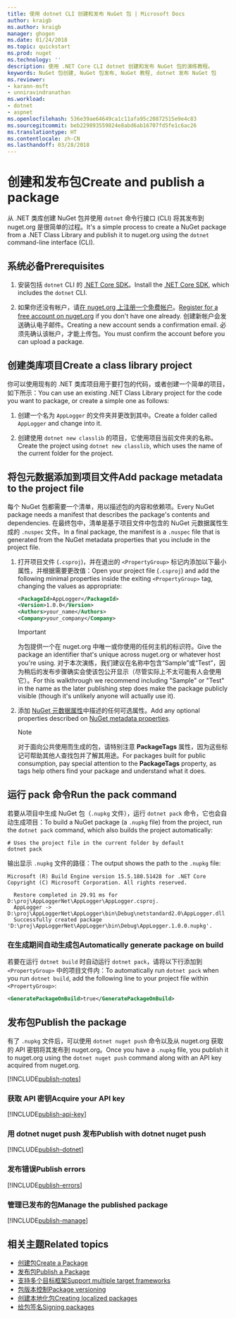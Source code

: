 ```yaml
---
title: 使用 dotnet CLI 创建和发布 NuGet 包 | Microsoft Docs
author: kraigb
ms.author: kraigb
manager: ghogen
ms.date: 01/24/2018
ms.topic: quickstart
ms.prod: nuget
ms.technology: ''
description: 使用 .NET Core CLI dotnet 创建和发布 NuGet 包的演练教程。
keywords: NuGet 包创建, NuGet 包发布, NuGet 教程, dotnet 发布 NuGet 包
ms.reviewer:
- karann-msft
- unniravindranathan
ms.workload:
- dotnet
- aspnet
ms.openlocfilehash: 536e39ae64649ca1c11afa95c20872515e9e4c83
ms.sourcegitcommit: beb229893559824e8abd6ab16707fd5fe1c6ac26
ms.translationtype: HT
ms.contentlocale: zh-CN
ms.lasthandoff: 03/28/2018
---
```

# <a name="create-and-publish-a-package"></a><span data-ttu-id="1d2b6-104">创建和发布包</span><span class="sxs-lookup"><span data-stu-id="1d2b6-104">Create and publish a package</span></span>

<span data-ttu-id="1d2b6-105">从 .NET 类库创建 NuGet 包并使用 `dotnet` 命令行接口 (CLI) 将其发布到 nuget.org 是很简单的过程。</span><span class="sxs-lookup"><span data-stu-id="1d2b6-105">It's a simple process to create a NuGet package from a .NET Class Library and publish it to nuget.org using the `dotnet` command-line interface (CLI).</span></span>

## <a name="prerequisites"></a><span data-ttu-id="1d2b6-106">系统必备</span><span class="sxs-lookup"><span data-stu-id="1d2b6-106">Prerequisites</span></span>

1. <span data-ttu-id="1d2b6-107">安装包括 `dotnet` CLI 的 [.NET Core SDK](https://www.microsoft.com/net/download/)。</span><span class="sxs-lookup"><span data-stu-id="1d2b6-107">Install the [.NET Core SDK](https://www.microsoft.com/net/download/), which includes the `dotnet` CLI.</span></span>

1. <span data-ttu-id="1d2b6-108">如果你还没有帐户，请[在 nuget.org 上注册一个免费帐户](https://www.nuget.org/users/account/LogOn?returnUrl=%2F)。</span><span class="sxs-lookup"><span data-stu-id="1d2b6-108">[Register for a free account on nuget.org](https://www.nuget.org/users/account/LogOn?returnUrl=%2F) if you don't have one already.</span></span> <span data-ttu-id="1d2b6-109">创建新帐户会发送确认电子邮件。</span><span class="sxs-lookup"><span data-stu-id="1d2b6-109">Creating a new account sends a confirmation email.</span></span> <span data-ttu-id="1d2b6-110">必须先确认该帐户，才能上传包。</span><span class="sxs-lookup"><span data-stu-id="1d2b6-110">You must confirm the account before you can upload a package.</span></span>

## <a name="create-a-class-library-project"></a><span data-ttu-id="1d2b6-111">创建类库项目</span><span class="sxs-lookup"><span data-stu-id="1d2b6-111">Create a class library project</span></span>

<span data-ttu-id="1d2b6-112">你可以使用现有的 .NET 类库项目用于要打包的代码，或者创建一个简单的项目，如下所示：</span><span class="sxs-lookup"><span data-stu-id="1d2b6-112">You can use an existing .NET Class Library project for the code you want to package, or create a simple one as follows:</span></span>

1. <span data-ttu-id="1d2b6-113">创建一个名为 `AppLogger` 的文件夹并更改到其中。</span><span class="sxs-lookup"><span data-stu-id="1d2b6-113">Create a folder called `AppLogger` and change into it.</span></span>

1. <span data-ttu-id="1d2b6-114">创建使用 `dotnet new classlib` 的项目，它使用项目当前文件夹的名称。</span><span class="sxs-lookup"><span data-stu-id="1d2b6-114">Create the project using `dotnet new classlib`, which uses the name of the current folder for the project.</span></span>

## <a name="add-package-metadata-to-the-project-file"></a><span data-ttu-id="1d2b6-115">将包元数据添加到项目文件</span><span class="sxs-lookup"><span data-stu-id="1d2b6-115">Add package metadata to the project file</span></span>

<span data-ttu-id="1d2b6-116">每个 NuGet 包都需要一个清单，用以描述包的内容和依赖项。</span><span class="sxs-lookup"><span data-stu-id="1d2b6-116">Every NuGet package needs a manifest that describes the package's contents and dependencies.</span></span> <span data-ttu-id="1d2b6-117">在最终包中，清单是基于项目文件中包含的 NuGet 元数据属性生成的 `.nuspec` 文件。</span><span class="sxs-lookup"><span data-stu-id="1d2b6-117">In a final package, the manifest is a `.nuspec` file that is generated from the NuGet metadata properties that you include in the project file.</span></span>

1. <span data-ttu-id="1d2b6-118">打开项目文件 (`.csproj`)，并在退出的 `<PropertyGroup>` 标记内添加以下最小属性，并根据需要更改值：</span><span class="sxs-lookup"><span data-stu-id="1d2b6-118">Open your project file (`.csproj`) and add the following minimal properties inside the exiting `<PropertyGroup>` tag, changing the values as appropriate:</span></span>

    ```xml
    <PackageId>AppLogger</PackageId>
    <Version>1.0.0</Version>
    <Authors>your_name</Authors>
    <Company>your_company</Company>
    ```

    > [!Important]
    > <span data-ttu-id="1d2b6-119">为包提供一个在 nuget.org 中唯一或你使用的任何主机的标识符。</span><span class="sxs-lookup"><span data-stu-id="1d2b6-119">Give the package an identifier that's unique across nuget.org or whatever host you're using.</span></span> <span data-ttu-id="1d2b6-120">对于本次演练，我们建议在名称中包含“Sample”或“Test”，因为稍后的发布步骤确实会使该包公开显示（尽管实际上不太可能有人会使用它）。</span><span class="sxs-lookup"><span data-stu-id="1d2b6-120">For this walkthrough we recommend including "Sample" or "Test" in the name as the later publishing step does make the package publicly visible (though it's unlikely anyone will actually use it).</span></span>

1. <span data-ttu-id="1d2b6-121">添加 [NuGet 元数据属性](/dotnet/core/tools/csproj#nuget-metadata-properties)中描述的任何可选属性。</span><span class="sxs-lookup"><span data-stu-id="1d2b6-121">Add any optional properties described on [NuGet metadata properties](/dotnet/core/tools/csproj#nuget-metadata-properties).</span></span>

    > [!Note]
    > <span data-ttu-id="1d2b6-122">对于面向公共使用而生成的包，请特别注意 **PackageTags** 属性，因为这些标记可帮助其他人查找包并了解其用途。</span><span class="sxs-lookup"><span data-stu-id="1d2b6-122">For packages built for public consumption, pay special attention to the **PackageTags** property, as tags help others find your package and understand what it does.</span></span>

## <a name="run-the-pack-command"></a><span data-ttu-id="1d2b6-123">运行 pack 命令</span><span class="sxs-lookup"><span data-stu-id="1d2b6-123">Run the pack command</span></span>

<span data-ttu-id="1d2b6-124">若要从项目中生成 NuGet 包（`.nupkg` 文件），运行 `dotnet pack` 命令，它也会自动生成项目：</span><span class="sxs-lookup"><span data-stu-id="1d2b6-124">To build a NuGet package (a `.nupkg` file) from the project, run the `dotnet pack` command, which also builds the project automatically:</span></span>

```cli
# Uses the project file in the current folder by default
dotnet pack
```

<span data-ttu-id="1d2b6-125">输出显示 `.nupkg` 文件的路径：</span><span class="sxs-lookup"><span data-stu-id="1d2b6-125">The output shows the path to the `.nupkg` file:</span></span>

```output
Microsoft (R) Build Engine version 15.5.180.51428 for .NET Core
Copyright (C) Microsoft Corporation. All rights reserved.

  Restore completed in 29.91 ms for D:\proj\AppLoggerNet\AppLogger\AppLogger.csproj.
  AppLogger -> D:\proj\AppLoggerNet\AppLogger\bin\Debug\netstandard2.0\AppLogger.dll
  Successfully created package 'D:\proj\AppLoggerNet\AppLogger\bin\Debug\AppLogger.1.0.0.nupkg'.
```

### <a name="automatically-generate-package-on-build"></a><span data-ttu-id="1d2b6-126">在生成期间自动生成包</span><span class="sxs-lookup"><span data-stu-id="1d2b6-126">Automatically generate package on build</span></span>

<span data-ttu-id="1d2b6-127">若要在运行 `dotnet build` 时自动运行 `dotnet pack`，请将以下行添加到 `<PropertyGroup>` 中的项目文件内：</span><span class="sxs-lookup"><span data-stu-id="1d2b6-127">To automatically run `dotnet pack` when you run `dotnet build`, add the following line to your project file within `<PropertyGroup>`:</span></span>

```xml
<GeneratePackageOnBuild>true</GeneratePackageOnBuild>
```

## <a name="publish-the-package"></a><span data-ttu-id="1d2b6-128">发布包</span><span class="sxs-lookup"><span data-stu-id="1d2b6-128">Publish the package</span></span>

<span data-ttu-id="1d2b6-129">有了 `.nupkg` 文件后，可以使用 `dotnet nuget push` 命令以及从 nuget.org 获取的 API 密钥将其发布到 nuget.org。</span><span class="sxs-lookup"><span data-stu-id="1d2b6-129">Once you have a `.nupkg` file, you publish it to nuget.org using the `dotnet nuget push` command along with an API key acquired from nuget.org.</span></span>

[!INCLUDE[publish-notes](includes/publish-notes.md)]

### <a name="acquire-your-api-key"></a><span data-ttu-id="1d2b6-130">获取 API 密钥</span><span class="sxs-lookup"><span data-stu-id="1d2b6-130">Acquire your API key</span></span>

[!INCLUDE[publish-api-key](includes/publish-api-key.md)]

### <a name="publish-with-dotnet-nuget-push"></a><span data-ttu-id="1d2b6-131">用 dotnet nuget push 发布</span><span class="sxs-lookup"><span data-stu-id="1d2b6-131">Publish with dotnet nuget push</span></span>

[!INCLUDE[publish-dotnet](includes/publish-dotnet.md)]

### <a name="publish-errors"></a><span data-ttu-id="1d2b6-132">发布错误</span><span class="sxs-lookup"><span data-stu-id="1d2b6-132">Publish errors</span></span>

[!INCLUDE[publish-errors](includes/publish-errors.md)]

### <a name="manage-the-published-package"></a><span data-ttu-id="1d2b6-133">管理已发布的包</span><span class="sxs-lookup"><span data-stu-id="1d2b6-133">Manage the published package</span></span>

[!INCLUDE[publish-manage](includes/publish-manage.md)]

## <a name="related-topics"></a><span data-ttu-id="1d2b6-134">相关主题</span><span class="sxs-lookup"><span data-stu-id="1d2b6-134">Related topics</span></span>

- [<span data-ttu-id="1d2b6-135">创建包</span><span class="sxs-lookup"><span data-stu-id="1d2b6-135">Create a Package</span></span>](../create-packages/creating-a-package.md)
- [<span data-ttu-id="1d2b6-136">发布包</span><span class="sxs-lookup"><span data-stu-id="1d2b6-136">Publish a Package</span></span>](../create-packages/publish-a-package.md)
- [<span data-ttu-id="1d2b6-137">支持多个目标框架</span><span class="sxs-lookup"><span data-stu-id="1d2b6-137">Support multiple target frameworks</span></span>](../create-packages/supporting-multiple-target-frameworks.md)
- [<span data-ttu-id="1d2b6-138">包版本控制</span><span class="sxs-lookup"><span data-stu-id="1d2b6-138">Package versioning</span></span>](../reference/package-versioning.md)
- [<span data-ttu-id="1d2b6-139">创建本地化包</span><span class="sxs-lookup"><span data-stu-id="1d2b6-139">Creating localized packages</span></span>](../create-packages/creating-localized-packages.md)
- [<span data-ttu-id="1d2b6-140">给包签名</span><span class="sxs-lookup"><span data-stu-id="1d2b6-140">Signing packages</span></span>](../create-packages/Sign-a-package.md)
